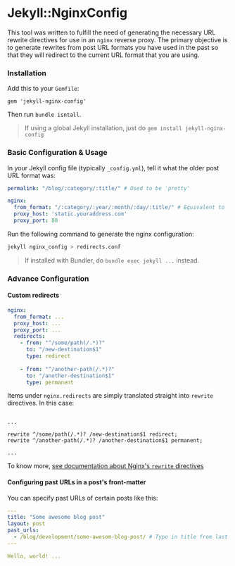 # Jekyll::NginxConfig

This tool was written to fulfill the need of generating the necessary URL rewrite directives for use in an `nginx` reverse
proxy. The primary objective is to generate rewrites from post URL formats you have used in the past so that they will redirect to the current URL format 
that you are using.

### Installation

Add this to your `Gemfile`:

```
gem 'jekyll-nginx-config'
```

Then run `bundle isntall`.

> If using a global Jekyll installation, just do `gem install jekyll-nginx-config`

### Basic Configuration & Usage

In your Jekyll config file (typically `_config.yml`), tell it what the older post URL format was:

```yaml
permalink: "/blog/:category/:title/" # Used to be 'pretty'

nginx:
  from_format: "/:category/:year/:month/:day/:title/" # Equivalent to 'pretty'
  proxy_host: 'static.youraddress.com'
  proxy_port: 80
```

Run the following command to generate the nginx configuration:

```bash
jekyll nginx_config > redirects.conf
```

> If installed with Bundler, do `bundle exec jekyll ...` instead.

### Advance Configuration

#### Custom redirects

```yaml
nginx:
  from_format: ...
  proxy_host: ...
  proxy_port: ...
  redirects:
    - from: "^/some/path(/.*)?"
      to: "/new-destination$1"
      type: redirect
      
    - from: "^/another-path(/.*)?"
      to: "/another-destination$1"
      type: permanent
```

Items under `nginx.redirects` are simply translated straight into `rewrite` directives. In this case:

```nginx

...

rewrite ^/some/path(/.*)? /new-destination$1 redirect;
rewrite ^/another-path(/.*)? /another-destination$1 permanent;

... 

```

To know more, [see documentation about Nginx's `rewrite` directives](http://nginx.org/en/docs/http/ngx_http_rewrite_module.html)

#### Configuring past URLs in a post's front-matter

You can specify past URLs of certain posts like this:

```yaml
---
title: "Some awesome blog post"
layout: post
past_urls:
  - /blog/development/some-awesom-blog-post/ # Typo in title from last week's blog-post
---

Hello, world! ...
```
